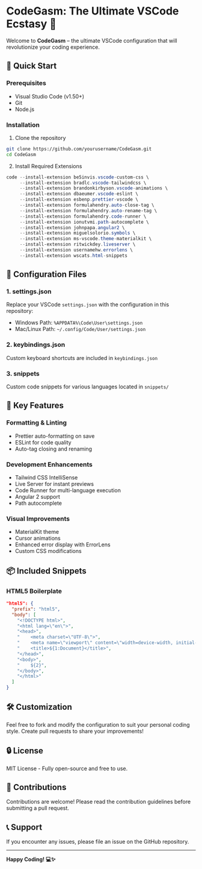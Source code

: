 # CodeGasm: The Ultimate VSCode Ecstasy 🚀

Welcome to **CodeGasm** – the ultimate VSCode configuration that will revolutionize your coding experience.

## 🌟 Quick Start

### Prerequisites
- Visual Studio Code (v1.50+)
- Git
- Node.js

### Installation

1. Clone the repository
```bash
git clone https://github.com/yourusername/CodeGasm.git
cd CodeGasm
```

2. Install Required Extensions
```powershell
code --install-extension be5invis.vscode-custom-css \
     --install-extension bradlc.vscode-tailwindcss \
     --install-extension brandonkirbyson.vscode-animations \
     --install-extension dbaeumer.vscode-eslint \
     --install-extension esbenp.prettier-vscode \
     --install-extension formulahendry.auto-close-tag \
     --install-extension formulahendry.auto-rename-tag \
     --install-extension formulahendry.code-runner \
     --install-extension ionutvmi.path-autocomplete \
     --install-extension johnpapa.angular2 \
     --install-extension miguelsolorio.symbols \
     --install-extension ms-vscode.theme-materialkit \
     --install-extension ritwickdey.liveserver \
     --install-extension usernamehw.errorlens \
     --install-extension wscats.html-snippets
```

## 🔧 Configuration Files

### 1. settings.json
Replace your VSCode `settings.json` with the configuration in this repository:

- Windows Path: `%APPDATA%\Code\User\settings.json`
- Mac/Linux Path: `~/.config/Code/User/settings.json`

### 2. keybindings.json
Custom keyboard shortcuts are included in `keybindings.json`

### 3. snippets
Custom code snippets for various languages located in `snippets/`

## 🚀 Key Features

### Formatting & Linting
- Prettier auto-formatting on save
- ESLint for code quality
- Auto-tag closing and renaming

### Development Enhancements
- Tailwind CSS IntelliSense
- Live Server for instant previews
- Code Runner for multi-language execution
- Angular 2 support
- Path autocomplete

### Visual Improvements
- MaterialKit theme
- Cursor animations
- Enhanced error display with ErrorLens
- Custom CSS modifications

## 📦 Included Snippets

### HTML5 Boilerplate
```json
"html5": {
  "prefix": "html5",
  "body": [
    "<!DOCTYPE html>",
    "<html lang=\"en\">",
    "<head>",
    "    <meta charset=\"UTF-8\">",
    "    <meta name=\"viewport\" content=\"width=device-width, initial-scale=1.0\">",
    "    <title>${1:Document}</title>",
    "</head>",
    "<body>",
    "    ${2}",
    "</body>",
    "</html>"
  ]
}
```

## 🛠 Customization

Feel free to fork and modify the configuration to suit your personal coding style. Create pull requests to share your improvements!

## 🔒 License

MIT License - Fully open-source and free to use.

## 🙌 Contributions

Contributions are welcome! Please read the contribution guidelines before submitting a pull request.

## 📞 Support

If you encounter any issues, please file an issue on the GitHub repository.

---

**Happy Coding! 💻✨**
